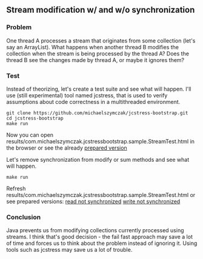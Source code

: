 ## Stream modification w/ and w/o synchronization

### Problem

One thread A processes a stream that originates from some collection (let's say an ArrayList).
What happens when another thread B modifies the collection when the stream is being processed by the thread A?
Does the thread B see the changes made by thread A, or maybe it ignores them?

### Test

Instead of theorizing, let's create a test suite and see what will happen. I'll use (still experimental) tool named jcstress,
that is used to verify assumptions about code correctness in a multithreaded environment.
 
    git clone https://github.com/michaelszymczak/jcstress-bootstrap.git
    cd jcstress-bootstrap
    make run

Now you can open results/com.michaelszymczak.jcstressbootstrap.sample.StreamTest.html 
in the browser or see the already [prepared version](http://htmlpreview.github.io/?https://raw.githubusercontent.com/michaelszymczak/jcstress-bootstrap/master/docs/StreamModifications/com.michaelszymczak.jcstressbootstrap.sample.StreamTest_synchronized.html)

Let's remove synchronization from modify or sum methods and see what will happen.

    make run
    
Refresh results/com.michaelszymczak.jcstressbootstrap.sample.StreamTest.html or see prepared versions:
[read not synchronized](http://htmlpreview.github.io/?https://raw.githubusercontent.com/michaelszymczak/jcstress-bootstrap/master/docs/StreamModifications/com.michaelszymczak.jcstressbootstrap.sample.StreamTest_sum_not_synchronized.html)
[write not synchronized](http://htmlpreview.github.io/?https://raw.githubusercontent.com/michaelszymczak/jcstress-bootstrap/master/docs/StreamModifications/com.michaelszymczak.jcstressbootstrap.sample.StreamTest_modify_not_synchronized.html)

### Conclusion

Java prevents us from modifying collections currently processed using streams. I think that's good decision - the fail fast approach may
save a lot of time and forces us to think about the problem instead of ignoring it. Using tools such as jcstress may save us a lot of trouble.

    
